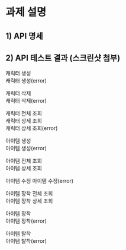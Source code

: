 # 과제 설명 <br/>


## 1) API 명세 <br/>


## 2) API 테스트 결과 (스크린샷 첨부) <br/>

캐릭터 생성  
캐릭터 생성(error)  
    
캐릭터 삭제  
캐릭터 삭제(error)  
    
캐릭터 전체 조회      
캐릭터 상세 조회  
캐릭터 상세 조회(error)  

아이템 생성  
아이템 생성(error)  

아이템 전체 조회  
아이템 상세 조회  

아이템 수정
아이템 수정(error)

아이템 장착 전체 조회  
아이템 장착 상세 조회  

아이템 장착  
아이템 장착(error)

아이템 탈착  
아이템 탈착(error)

